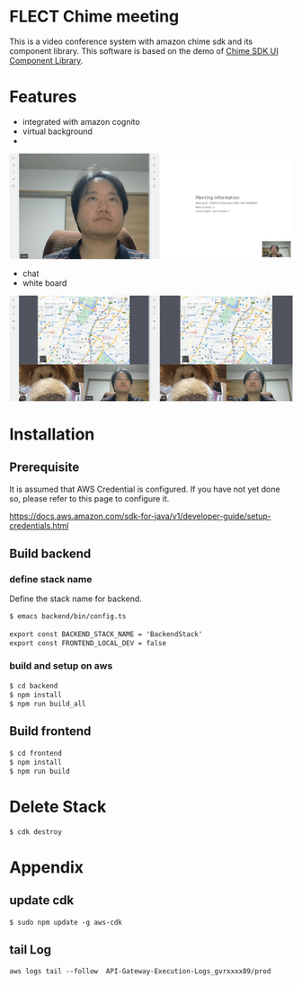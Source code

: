 # FLECT Chime meeting 
This is a video conference system with amazon chime sdk and its component library. This software is based on the demo of [Chime SDK UI Component Library](https://github.com/aws/amazon-chime-sdk-component-library-react).

# Features
- integrated with amazon cognito
- virtual background
- 
<img src="resources/imgs/vbg5.gif" />

- chat
- white board

<img src="resources/imgs/whiteboard800-5.gif" />

# Installation
## Prerequisite
It is assumed that AWS Credential is configured. If you have not yet done so, please refer to this page to configure it.

https://docs.aws.amazon.com/sdk-for-java/v1/developer-guide/setup-credentials.html

## Build backend
### define stack name
Define the stack name for backend.
```
$ emacs backend/bin/config.ts

export const BACKEND_STACK_NAME = 'BackendStack'
export const FRONTEND_LOCAL_DEV = false
```

### build and setup on aws

```
$ cd backend
$ npm install
$ npm run build_all
```

## Build frontend
```
$ cd frontend
$ npm install
$ npm run build
```


# Delete Stack
```
$ cdk destroy
```

# Appendix
## update cdk
```
$ sudo npm update -g aws-cdk
```
## tail Log
```
aws logs tail --follow  API-Gateway-Execution-Logs_gvrxxxx89/prod
```

